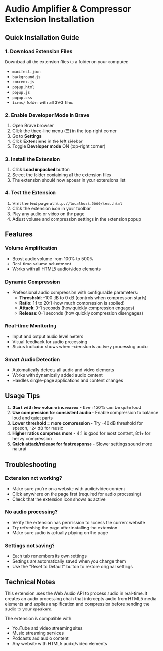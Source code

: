 # Audio Amplifier & Compressor Extension Installation

## Quick Installation Guide

### 1. Download Extension Files
Download all the extension files to a folder on your computer:
- `manifest.json`
- `background.js`
- `content.js`
- `popup.html`
- `popup.js`
- `popup.css`
- `icons/` folder with all SVG files

### 2. Enable Developer Mode in Brave
1. Open Brave browser
2. Click the three-line menu (☰) in the top-right corner
3. Go to **Settings**
4. Click **Extensions** in the left sidebar
5. Toggle **Developer mode** ON (top-right corner)

### 3. Install the Extension
1. Click **Load unpacked** button
2. Select the folder containing all the extension files
3. The extension should now appear in your extensions list

### 4. Test the Extension
1. Visit the test page at `http://localhost:5000/test.html`
2. Click the extension icon in your toolbar
3. Play any audio or video on the page
4. Adjust volume and compression settings in the extension popup

## Features

### Volume Amplification
- Boost audio volume from 100% to 500%
- Real-time volume adjustment
- Works with all HTML5 audio/video elements

### Dynamic Compression
- Professional audio compression with configurable parameters:
  - **Threshold**: -100 dB to 0 dB (controls when compression starts)
  - **Ratio**: 1:1 to 20:1 (how much compression is applied)
  - **Attack**: 0-1 seconds (how quickly compression engages)
  - **Release**: 0-1 seconds (how quickly compression disengages)

### Real-time Monitoring
- Input and output audio level meters
- Visual feedback for audio processing
- Status indicator shows when extension is actively processing audio

### Smart Audio Detection
- Automatically detects all audio and video elements
- Works with dynamically added audio content
- Handles single-page applications and content changes

## Usage Tips

1. **Start with low volume increases** - Even 150% can be quite loud
2. **Use compression for consistent audio** - Enable compression to balance loud and quiet parts
3. **Lower threshold = more compression** - Try -40 dB threshold for speech, -24 dB for music
4. **Higher ratios compress more** - 4:1 is good for most content, 8:1+ for heavy compression
5. **Quick attack/release for fast response** - Slower settings sound more natural

## Troubleshooting

### Extension not working?
- Make sure you're on a website with audio/video content
- Click anywhere on the page first (required for audio processing)
- Check that the extension icon shows as active

### No audio processing?
- Verify the extension has permission to access the current website
- Try refreshing the page after installing the extension
- Make sure audio is actually playing on the page

### Settings not saving?
- Each tab remembers its own settings
- Settings are automatically saved when you change them
- Use the "Reset to Default" button to restore original settings

## Technical Notes

This extension uses the Web Audio API to process audio in real-time. It creates an audio processing chain that intercepts audio from HTML5 media elements and applies amplification and compression before sending the audio to your speakers.

The extension is compatible with:
- YouTube and video streaming sites
- Music streaming services
- Podcasts and audio content
- Any website with HTML5 audio/video elements
